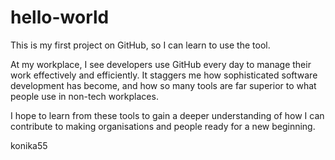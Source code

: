 # hello-world
This is my first project on GitHub, so I can learn to use the tool.

At my workplace, I see developers use GitHub every day to manage their work effectively and efficiently. It staggers me how sophisticated software development has become, and how so many tools are far superior to what people use in non-tech workplaces.

I hope to learn from these tools to gain a deeper understanding of how I can contribute to making organisations and people ready for a new beginning.

konika55
